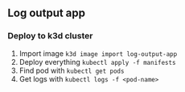 ## Log output app

### Deploy to k3d cluster

1. Import image `k3d image import log-output-app`
2. Deploy everything `kubectl apply -f manifests`
3. Find pod with `kubectl get pods`
4. Get logs with `kubectl logs -f <pod-name>`

